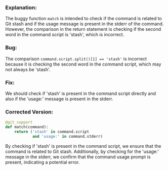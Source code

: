 ### Explanation:
The buggy function `match` is intended to check if the command is related to Git stash and if the usage message is present in the stderr of the command. However, the comparison in the return statement is checking if the second word in the command script is 'stash', which is incorrect.

### Bug:
The comparison `command.script.split()[1] == 'stash'` is incorrect because it is checking the second word in the command script, which may not always be 'stash'.

### Fix:
We should check if 'stash' is present in the command script directly and also if the 'usage:' message is present in the stderr.

### Corrected Version:
```python
@git_support
def match(command):
    return ('stash' in command.script
            and 'usage:' in command.stderr)
``` 

By checking if 'stash' is present in the command script, we ensure that the command is related to Git stash. Additionally, by checking for the 'usage:' message in the stderr, we confirm that the command usage prompt is present, indicating a potential error.